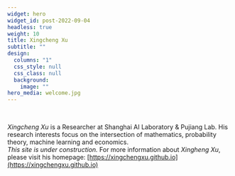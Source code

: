 ```yaml
---
widget: hero
widget_id: post-2022-09-04
headless: true
weight: 10
title: Xingcheng Xu
subtitle: ""
design:
  columns: "1"
  css_style: null
  css_class: null
  background:
    image: ""
hero_media: welcome.jpg
---
```


<br>

*Xingcheng Xu* is a Researcher at Shanghai AI Laboratory & Pujiang Lab. His research interests focus on the intersection of mathematics, probability theory, machine learning and economics.<br > 
*This site is under construction.* For more information about *Xingheng Xu*, please visit his homepage: [https://xingchengxu.github.io](https://xingchengxu.github.io)